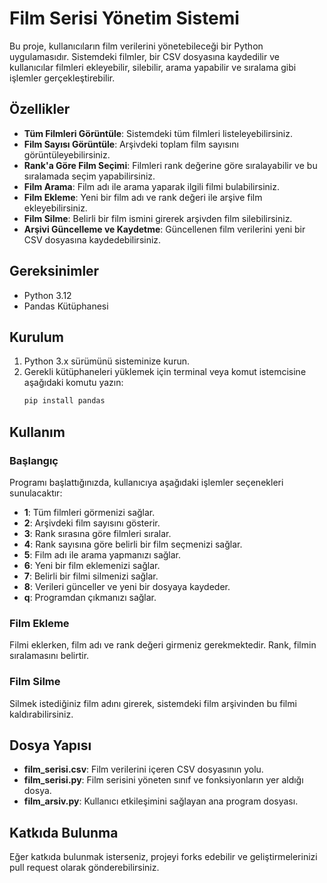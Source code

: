 # Film Serisi Yönetim Sistemi

Bu proje, kullanıcıların film verilerini yönetebileceği bir Python uygulamasıdır. Sistemdeki filmler, bir CSV dosyasına kaydedilir ve kullanıcılar filmleri ekleyebilir, silebilir, arama yapabilir ve sıralama gibi işlemler gerçekleştirebilir.

## Özellikler

- **Tüm Filmleri Görüntüle**: Sistemdeki tüm filmleri listeleyebilirsiniz.
- **Film Sayısı Görüntüle**: Arşivdeki toplam film sayısını görüntüleyebilirsiniz.
- **Rank'a Göre Film Seçimi**: Filmleri rank değerine göre sıralayabilir ve bu sıralamada seçim yapabilirsiniz.
- **Film Arama**: Film adı ile arama yaparak ilgili filmi bulabilirsiniz.
- **Film Ekleme**: Yeni bir film adı ve rank değeri ile arşive film ekleyebilirsiniz.
- **Film Silme**: Belirli bir film ismini girerek arşivden film silebilirsiniz.
- **Arşivi Güncelleme ve Kaydetme**: Güncellenen film verilerini yeni bir CSV dosyasına kaydedebilirsiniz.

## Gereksinimler

- Python 3.12
- Pandas Kütüphanesi

## Kurulum

1. Python 3.x sürümünü sisteminize kurun.
2. Gerekli kütüphaneleri yüklemek için terminal veya komut istemcisine aşağıdaki komutu yazın:
    ```bash
    pip install pandas
    ```

## Kullanım

### Başlangıç

Programı başlattığınızda, kullanıcıya aşağıdaki işlemler seçenekleri sunulacaktır:

- **1**: Tüm filmleri görmenizi sağlar.
- **2**: Arşivdeki film sayısını gösterir.
- **3**: Rank sırasına göre filmleri sıralar.
- **4**: Rank sayısına göre belirli bir film seçmenizi sağlar.
- **5**: Film adı ile arama yapmanızı sağlar.
- **6**: Yeni bir film eklemenizi sağlar.
- **7**: Belirli bir filmi silmenizi sağlar.
- **8**: Verileri günceller ve yeni bir dosyaya kaydeder.
- **q**: Programdan çıkmanızı sağlar.

### Film Ekleme

Filmi eklerken, film adı ve rank değeri girmeniz gerekmektedir. Rank, filmin sıralamasını belirtir.

### Film Silme

Silmek istediğiniz film adını girerek, sistemdeki film arşivinden bu filmi kaldırabilirsiniz.

## Dosya Yapısı

- **film_serisi.csv**: Film verilerini içeren CSV dosyasının yolu.
- **film_serisi.py**: Film serisini yöneten sınıf ve fonksiyonların yer aldığı dosya.
- **film_arsiv.py**: Kullanıcı etkileşimini sağlayan ana program dosyası.

## Katkıda Bulunma

Eğer katkıda bulunmak isterseniz, projeyi forks edebilir ve geliştirmelerinizi pull request olarak gönderebilirsiniz.


